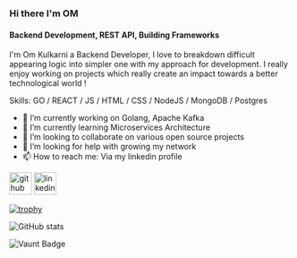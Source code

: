 ### Hi there I'm OM 
#### Backend Development, REST API, Building Frameworks
I'm Om Kulkarni a Backend Developer, I love to breakdown difficult appearing logic into simpler one with my approach for development. I really enjoy working on projects which really create an impact towards a better technological world !

Skills: GO / REACT / JS / HTML / CSS / NodeJS / MongoDB / Postgres 

- 🔭 I’m currently working on Golang, Apache Kafka 
- 🌱 I’m currently learning Microservices Architecture 
- 👯 I’m looking to collaborate on various open source projects 
- 🤔 I’m looking for help with growing my network 
- 📫 How to reach me: Via my linkedin profile 


[<img src='https://cdn.jsdelivr.net/npm/simple-icons@3.0.1/icons/github.svg' alt='github' height='40'>](https://github.com/om7057)  [<img src='https://cdn.jsdelivr.net/npm/simple-icons@3.0.1/icons/linkedin.svg' alt='linkedin' height='40'>](https://www.linkedin.com/in/om-kulkarni-460819250/)  

[![trophy](https://github-profile-trophy.vercel.app/?username=om7057)](https://github.com/ryo-ma/github-profile-trophy)

![GitHub stats](https://github-readme-stats.vercel.app/api?username=om7057&show_icons=true)  

![Vaunt Badge](https://api.vaunt.dev/v1/github/entities/om7057/contributions?format=svg&private=false)  

